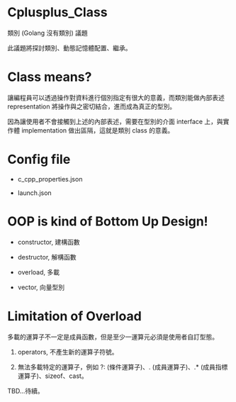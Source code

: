# Cplusplus_Class
類別 (Golang 沒有類別) 議題

此議題將探討類別、動態記憶體配置、繼承。

# Class means?

讓編程員可以透過操作對資料進行個別指定有很大的意義，而類別能做內部表述 representation 將操作與之密切結合，進而成為真正的型別。

因為讓使用者不會接觸到上述的內部表述，需要在型別的介面 interface 上，與實作體 implementation 做出區隔，這就是類別 class 的意義。

# Config file

* c_cpp_properties.json

* launch.json

# OOP is kind of Bottom Up Design!

* constructor, 建構函數

* destructor, 解構函數

* overload, 多載

* vector, 向量型別

# Limitation of Overload 

多載的運算子不一定是成員函數，但是至少一運算元必須是使用者自訂型態。

1. operators, 不產生新的運算子符號。

2. 無法多載特定的運算子，例如 ?: (條件運算子)、. (成員運算子)、.* (成員指標運算子)、sizeof、cast。

TBD...待續。

